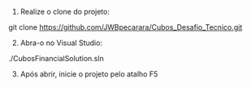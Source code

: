 1. Realize o clone do projeto:

git clone https://github.com/JWBpecarara/Cubos_Desafio_Tecnico.git

2. Abra-o no Visual Studio:

./CubosFinancialSolution.sln

3. Após abrir, inicie o projeto pelo atalho F5
